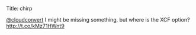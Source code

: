 Title: chirp

<a href="http://twitter.com/cloudconvert">@cloudconvert</a> I might be missing something, but where is the XCF option? <a href="http://t.co/kMz71HWnt9">http://t.co/kMz71HWnt9</a>
